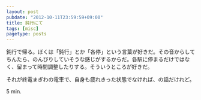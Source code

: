 ```yaml
---
layout: post
pubdate: "2012-10-11T23:59:59+09:00"
title: 鈍行にて
tags: [misc]
pagetype: posts
---
```

鈍行で帰る。ぼくは「鈍行」とか「各停」という言葉が好きだ。その音からしてちんたら、のんびりしていそうな感じがするからだ。各駅に停まるだけではなく、留まって時間調整したりする。そういうところが好きだ。

それが終電まぎわの電車で、自身も疲れきった状態でなければ、の話だけれど。

5 min.
